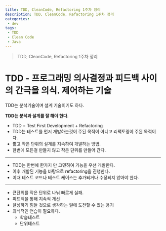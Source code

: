 ```yaml
---
title: TDD, CleanCode, Refactoring 1주차 정리
description: TDD, CleanCode, Refactoring 1주차 정리
categories:
 - dev
tags:
 - TDD
 - Clean Code
 - Java
---
```

> TDD, CleanCode, Refactoring 1주차 정리

# TDD - 프로그래밍 의사결정과 피드백 사이의 간극을 의식. 제어하는 기술
TDD는 분석기술이며 설계 기술이기도 하다.  

**TDD는 분석과 설계를 잘 해야 한다.**
* TDD = Test First Development + Refactoring
* TDD는 테스트를 먼저 개발하는것이 주된 목적이 아니고 리팩토링이 주된 목적이다.
* 짧고 작은 단위의 설계를 지속하여 개발하는 방법.
* 한번에 모든걸 만들지 않고 작은 단위를 만들어 간다.
---
* TDD는 한번에 한가지 만 고민하여 기능을 우선 개발한다.
* 이후 개발된 기능을 바탕으로 refactoring을 진행한다.
* 이때 테스트 코드나 테스트 케이스는 추가되거나 수정되지 않아야 한다.
---
* 큰단위를 작은 단위로 나눠 빠르게 실패.
* 피드백을 통해 지속적 개선
* 달성하기 힘들 것으로 생각하는 일에 도전할 수 있는 용기
* 의식적인 연습이 필요하다.
  * 학습테스트 
  * 단위테스트